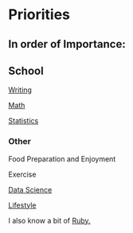 # Priorities

## In order of Importance:

## School

[Writing](Writing/home.md)

[Math](Math/home.md)

[Statistics](Stats/home.md)

### Other

Food Preparation and Enjoyment

Exercise

[Data Science](ML.md)

[Lifestyle](clothing.md)

I also know a bit of [Ruby.](Ruby/home.md)
